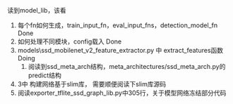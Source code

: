 读到model_lib，该看
1. 每个fn如何生成，train_input_fn，eval_input_fns，detection_model_fn  Done
2. 如何处理不同模块，config载入   Done
3. models\ssd_mobilenet_v2_feature_extractor.py 中 extract_features函数 Doing
   1. 阅读到ssd_meta_arch结构，meta_architectures/ssd_meta_arch.py的predict结构
4. 3中 构建网络基于slim库， 需要顺便阅读下slim库源码
5. 阅读exporter_tflite_ssd_graph_lib.py中305行，关于模型网络冻结部分代码